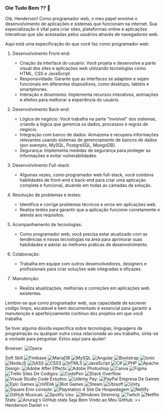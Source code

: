 ### Oie Tudo Bem ?? 👋
Olá, Henderson! Como programador web, o meu papel envolve o desenvolvimento de aplicações e sistemas que funcionam na internet. Sua especialização é vital para criar sites, plataformas online e aplicações interativas que são acessadas pelos usuários através de navegadores web.

Aqui está uma especificação do que você faz como programador web:

1. Desenvolvimento Front-end:
   - Criação da interface do usuário: Você projeta e desenvolve a parte visual dos sites e aplicações web utilizando tecnologias como HTML, CSS e JavaScript.
   - Responsividade: Garante que as interfaces se adaptem e sejam funcionais em diferentes dispositivos, como desktops, tablets e smartphones.
   - Interação e dinamismo: Implementa recursos interativos, animações e efeitos para melhorar a experiência do usuário.

2. Desenvolvimento Back-end:
   - Lógica de negócio: Você trabalha na parte "invisível" dos sistemas, criando a lógica que gerencia os dados, processos e regras de negócio.
   - Integração com banco de dados: Armazena e recupera informações relevantes usando sistemas de gerenciamento de bancos de dados (por exemplo, MySQL, PostgreSQL, MongoDB).
   - Segurança: Implementa medidas de segurança para proteger as informações e evitar vulnerabilidades.

3. Desenvolvimento Full-stack:
   - Algumas vezes, como programador web full-stack, você combina habilidades de front-end e back-end para criar uma aplicação completa e funcional, atuando em todas as camadas da solução.

4. Resolução de problemas e testes:
   - Identifica e corrige problemas técnicos e erros em aplicações web.
   - Realiza testes para garantir que a aplicação funcione corretamente e atenda aos requisitos.

5. Acompanhamento de tecnologias:
   - Como programador web, você precisa estar atualizado com as tendências e novas tecnologias na área para aprimorar suas habilidades e adotar as melhores práticas de desenvolvimento.

6. Colaboração:
   - Trabalha em equipe com outros desenvolvedores, designers e profissionais para criar soluções web integradas e eficazes.

7. Manutenção:
   - Realiza atualizações, melhorias e correções em aplicações web existentes.

Lembre-se que como programador web, sua capacidade de escrever código limpo, escalável e bem documentado é essencial para garantir a manutenção e aperfeiçoamento contínuo dos projetos em que você trabalha.

Se tiver alguma dúvida específica sobre tecnologias, linguagens de programação ou qualquer outra coisa relacionada ao seu trabalho, sinta-se à vontade para perguntar. Estou aqui para ajudar!

Browser:
![Opera](https://img.shields.io/badge/Opera-FF1B2D?style=for-the-badge&logo=Opera&logoColor=white)

Soft Skill
![Firebase](https://img.shields.io/badge/Firebase-039BE5?style=for-the-badge&logo=Firebase&logoColor=white)
![MariaDB](https://img.shields.io/badge/MariaDB-003545?style=for-the-badge&logo=mariadb&logoColor=white)
![MySQL](https://img.shields.io/badge/mysql-%2300f.svg?style=for-the-badge&logo=mysql&logoColor=white)
![Angular](https://img.shields.io/badge/angular-%23DD0031.svg?style=for-the-badge&logo=angular&logoColor=white)
![Bootstrap](https://img.shields.io/badge/bootstrap-%238511FA.svg?style=for-the-badge&logo=bootstrap&logoColor=white)
![Ionic](https://img.shields.io/badge/Ionic-%233880FF.svg?style=for-the-badge&logo=Ionic&logoColor=white)
![NodeJS](https://img.shields.io/badge/node.js-6DA55F?style=for-the-badge&logo=node.js&logoColor=white)
![SASS](https://img.shields.io/badge/SASS-hotpink.svg?style=for-the-badge&logo=SASS&logoColor=white)
![CSS3](https://img.shields.io/badge/css3-%231572B6.svg?style=for-the-badge&logo=css3&logoColor=white)
![HTML5](https://img.shields.io/badge/html5-%23E34F26.svg?style=for-the-badge&logo=html5&logoColor=white)
![JavaScript](https://img.shields.io/badge/javascript-%23323330.svg?style=for-the-badge&logo=javascript&logoColor=%23F7DF1E)
![C#](https://img.shields.io/badge/c%23-%23239120.svg?style=for-the-badge&logo=c-sharp&logoColor=white)
![PHP](https://img.shields.io/badge/php-%23777BB4.svg?style=for-the-badge&logo=php&logoColor=white)
![Apache](https://img.shields.io/badge/apache-%23D42029.svg?style=for-the-badge&logo=apache&logoColor=white)
Design:
![Adobe After Effects](https://img.shields.io/badge/Adobe%20After%20Effects-9999FF.svg?style=for-the-badge&logo=Adobe%20After%20Effects&logoColor=white)
![Adobe Photoshop](https://img.shields.io/badge/adobe%20photoshop-%2331A8FF.svg?style=for-the-badge&logo=adobe%20photoshop&logoColor=white)
![Canva](https://img.shields.io/badge/Canva-%2300C4CC.svg?style=for-the-badge&logo=Canva&logoColor=white)
![Figma](https://img.shields.io/badge/figma-%23F24E1E.svg?style=for-the-badge&logo=figma&logoColor=white)
![Trello](https://img.shields.io/badge/Trello-%23026AA7.svg?style=for-the-badge&logo=Trello&logoColor=white)
Sites De Codigos:
![CodePen](https://img.shields.io/badge/Codepen-000000?style=for-the-badge&logo=codepen&logoColor=white)
![Stack Overflow](https://img.shields.io/badge/-Stackoverflow-FE7A16?style=for-the-badge&logo=stack-overflow&logoColor=white)
![Visual Studio Code](https://img.shields.io/badge/Visual%20Studio%20Code-0078d7.svg?style=for-the-badge&logo=visual-studio-code&logoColor=white)
Estudos:
![Udemy](https://img.shields.io/badge/Udemy-A435F0?style=for-the-badge&logo=Udemy&logoColor=white)
Pay:
![PayPal](https://img.shields.io/badge/PayPal-00457C?style=for-the-badge&logo=paypal&logoColor=white)
Empresa De Games
![Epic Games](https://img.shields.io/badge/epicgames-%23313131.svg?style=for-the-badge&logo=epicgames&logoColor=white)
![nVIDIA](https://img.shields.io/badge/nVIDIA-%2376B900.svg?style=for-the-badge&logo=nVIDIA&logoColor=white)
![Riot Games](https://img.shields.io/badge/riotgames-D32936.svg?style=for-the-badge&logo=riotgames&logoColor=white)
![Steam](https://img.shields.io/badge/steam-%23000000.svg?style=for-the-badge&logo=steam&logoColor=white)
![Ubisoft](https://img.shields.io/badge/Ubisoft-%23F5F5F5.svg?style=for-the-badge&logo=Ubisoft&logoColor=black)
![Unity](https://img.shields.io/badge/unity-%23000000.svg?style=for-the-badge&logo=unity&logoColor=white)
![Square Enix](https://img.shields.io/badge/SquareEnix-%23ED1C24.svg?style=for-the-badge&logo=SquareEnix&logoColor=white)
console:
![Playstation 4](https://img.shields.io/badge/Playstation%204-003791?style=for-the-badge&logo=playstation-4&logoColor=white)
Site De Hospedagem
![Netlify](https://img.shields.io/badge/netlify-%23000000.svg?style=for-the-badge&logo=netlify&logoColor=#00C7B7)
![GitHub](https://img.shields.io/badge/github-%23121011.svg?style=for-the-badge&logo=github&logoColor=white)
Musicas:
![Spotify](https://img.shields.io/badge/Spotify-1ED760?style=for-the-badge&logo=spotify&logoColor=white)
Uso:
![Windows](https://img.shields.io/badge/Windows-0078D6?style=for-the-badge&logo=windows&logoColor=white)
Streming:
![Twitch](https://img.shields.io/badge/Twitch-9347FF?style=for-the-badge&logo=twitch&logoColor=white)
![Netflix](https://img.shields.io/badge/Netflix-E50914?style=for-the-badge&logo=netflix&logoColor=white)
Stats:
![Anurag's GitHub stats](https://github-readme-stats.vercel.app/apihttps://github.com/HendersonMoreira=anuraghazra&show_icons=true&theme=radical)
Seja Bem Vindo ao Meu GitHub: >> Henderson Daniel <<
